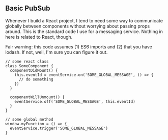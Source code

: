 
## Basic PubSub

Whenever I build a React project, I tend to need some way to communicate globally between components without worrying about passing props around. This is the standard code I use for a messaging service. Nothing in here is related to React, though.

Fair warning: this code assumes (1) ES6 imports and (2) that you have lodash. If not, well, I'm sure you can figure it out.

````
// some react class
class SomeComponent {
  componentDidMount() {
    this.eventId = eventService.on('SOME_GLOBAL_MESSAGE', () => {
      // do something
    })
  }

  componentWillUnmount() {
    eventService.off('SOME_GLOBAL_MESSAGE', this.eventId)
  }
}

// some global method
window.myFunction = () => {
  eventService.trigger('SOME_GLOBAL_MESSAGE')
}

````
